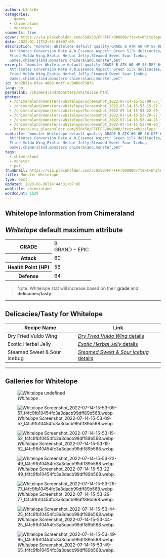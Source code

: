 ```yaml
---
author: L3n4r0x
categories:
  - games
  - chimeraland
  - monsters
comments: true
cover: https://via.placeholder.com/550x50/FFFFFF/000000/?text=Whitelope
date: 2022-01-11T12:56:03+07:00
description: "monster Whitelope default quality GRADE B ATK 60 HP 56 DEF 64
  Attributes Conversion Rate 4.0,Essence Aspect: Green Silk delicacies/tasty Dry
  Fried Vuldo Wing,Exotic Herbal Jelly,Steamed Sweet Sour Icebug
  Games,chimeraland,monsters chimeraland,monster,pet"
excerpt: "monster Whitelope default quality GRADE B ATK 60 HP 56 DEF 64
  Attributes Conversion Rate 4.0,Essence Aspect: Green Silk delicacies/tasty Dry
  Fried Vuldo Wing,Exotic Herbal Jelly,Steamed Sweet Sour Icebug
  Games,chimeraland,monsters chimeraland,monster,pet"
id: 3db2b51a-0fee-4888-8dff-ac04bbd738fa
lang: en
permalink: /chimeraland/monsters/whitelope.html
photos:
  - /chimeraland/monsters/whitelope/Screenshot_2022-07-14-15-53-09-57_f4fc9fb10454fc3a3dacb99dff89b568.webp
  - /chimeraland/monsters/whitelope/Screenshot_2022-07-14-15-53-15-52_f4fc9fb10454fc3a3dacb99dff89b568.webp
  - /chimeraland/monsters/whitelope/Screenshot_2022-07-14-15-53-22-49_f4fc9fb10454fc3a3dacb99dff89b568.webp
  - /chimeraland/monsters/whitelope/Screenshot_2022-07-14-15-53-29-77_f4fc9fb10454fc3a3dacb99dff89b568.webp
  - /chimeraland/monsters/whitelope/Screenshot_2022-07-14-15-53-44-25_f4fc9fb10454fc3a3dacb99dff89b568.webp
  - /chimeraland/monsters/whitelope/Screenshot_2022-07-14-15-53-49-65_f4fc9fb10454fc3a3dacb99dff89b568.webp
  - https://via.placeholder.com/550x50/FFFFFF/000000/?text=Whitelope
subtitle: "monster Whitelope default quality GRADE B ATK 60 HP 56 DEF 64
  Attributes Conversion Rate 4.0,Essence Aspect: Green Silk delicacies/tasty Dry
  Fried Vuldo Wing,Exotic Herbal Jelly,Steamed Sweet Sour Icebug
  Games,chimeraland,monsters chimeraland,monster,pet"
tags:
  - chimeraland
  - monster
  - pet
thumbnail: https://via.placeholder.com/550x50/FFFFFF/000000/?text=Whitelope
title: Monster Whitelope
type: post
updated: 2023-08-08T14:44:31+07:00
webtitle: chimeraland
wordcount: 1529
---
```


<link
  rel="stylesheet"
  href="https://rawcdn.githack.com/dimaslanjaka/Web-Manajemen/870a349/css/bootstrap-5-3-0-alpha3-wrapper.css"
/>
<section id="bootstrap-wrapper">
  <div data-bs-theme="dark">
    <h2>Whitelope Information from Chimeraland</h2>
    <h2 id="attribute"><i>Whitelope</i> default maximum attribute</h2>
    <div class="row">
      <div class="col mb-2">
        <div class="card">
          <div class="card-body">
            <table>
              <tr>
                <th>GRADE</th>
                <td>B <br /><span class="text-purple">GRAND - EPIC</span></td>
              </tr>
              <tr>
                <th>Attack</th>
                <td>60</td>
              </tr>
              <tr>
                <th>Health Point (HP)</th>
                <td>56</td>
              </tr>
              <tr>
                <th>Defense</th>
                <td>64</td>
              </tr>
            </table>
          </div>
        </div>
      </div>
    </div>
    <blockquote class="bd-callout bd-callout-warning">
      Note: Whitelope stat will increase based on their <b>grade</b> and
      <b>delicacies/tasty</b>.
    </blockquote>
    <hr />
    <h2 id="delicacies">Delicacies/Tasty for Whitelope</h2>
    <div class="card">
      <div class="card-body">
        <div class="table-responsive">
          <table class="table table-striped">
            <thead>
              <tr>
                <th>Recipe Name</th>
                <th>Link</th>
              </tr>
            </thead>
            <tbody>
              <tr>
                <td>Dry Fried Vuldo Wing</td>
                <td>
                  <a
                    href="#"
                    class="text-primary"
                    title="Click here to view recipe Dry Fried Vuldo Wing details"
                    ><i>Dry Fried Vuldo Wing</i> details</a
                  >
                </td>
              </tr>
              <tr>
                <td>Exotic Herbal Jelly</td>
                <td>
                  <a
                    href="https://www.webmanajemen.com/chimeraland/recipes/exotic-herbal-jelly.html"
                    class="text-primary"
                    title="Click here to view recipe Exotic Herbal Jelly details"
                    ><i>Exotic Herbal Jelly</i> details</a
                  >
                </td>
              </tr>
              <tr>
                <td>Steamed Sweet &amp; Sour Icebug</td>
                <td>
                  <a
                    href="https://www.webmanajemen.com/chimeraland/recipes/steamed-sweet-and-sour-icebug.html"
                    class="text-primary"
                    title="Click here to view recipe Steamed Sweet &amp; Sour Icebug details"
                    ><i>Steamed Sweet &amp; Sour Icebug</i> details</a
                  >
                </td>
              </tr>
            </tbody>
          </table>
        </div>
      </div>
    </div>
    <hr />
    <div id="gallery">
      <h2>Galleries for Whitelope</h2>
      <div class="row">
        <div class="col-lg-6 col-12">
          <figure>
            <img
              src="https://www.webmanajemen.com/undefined"
              alt="Whitelope undefined"
            />
            <figcaption style="word-wrap: break-word">
              <i>Whitelope</i> .
            </figcaption>
          </figure>
        </div>
        <div class="col-lg-6 col-12">
          <figure>
            <img
              src="https://www.webmanajemen.com/chimeraland/monsters/whitelope/Screenshot_2022-07-14-15-53-09-57_f4fc9fb10454fc3a3dacb99dff89b568.webp"
              alt="Whitelope Screenshot_2022-07-14-15-53-09-57_f4fc9fb10454fc3a3dacb99dff89b568.webp"
            />
            <figcaption style="word-wrap: break-word">
              <i>Whitelope</i>
              Screenshot_2022-07-14-15-53-09-57_f4fc9fb10454fc3a3dacb99dff89b568.webp.
            </figcaption>
          </figure>
        </div>
        <div class="col-lg-6 col-12">
          <figure>
            <img
              src="https://www.webmanajemen.com/chimeraland/monsters/whitelope/Screenshot_2022-07-14-15-53-15-52_f4fc9fb10454fc3a3dacb99dff89b568.webp"
              alt="Whitelope Screenshot_2022-07-14-15-53-15-52_f4fc9fb10454fc3a3dacb99dff89b568.webp"
            />
            <figcaption style="word-wrap: break-word">
              <i>Whitelope</i>
              Screenshot_2022-07-14-15-53-15-52_f4fc9fb10454fc3a3dacb99dff89b568.webp.
            </figcaption>
          </figure>
        </div>
        <div class="col-lg-6 col-12">
          <figure>
            <img
              src="https://www.webmanajemen.com/chimeraland/monsters/whitelope/Screenshot_2022-07-14-15-53-22-49_f4fc9fb10454fc3a3dacb99dff89b568.webp"
              alt="Whitelope Screenshot_2022-07-14-15-53-22-49_f4fc9fb10454fc3a3dacb99dff89b568.webp"
            />
            <figcaption style="word-wrap: break-word">
              <i>Whitelope</i>
              Screenshot_2022-07-14-15-53-22-49_f4fc9fb10454fc3a3dacb99dff89b568.webp.
            </figcaption>
          </figure>
        </div>
        <div class="col-lg-6 col-12">
          <figure>
            <img
              src="https://www.webmanajemen.com/chimeraland/monsters/whitelope/Screenshot_2022-07-14-15-53-29-77_f4fc9fb10454fc3a3dacb99dff89b568.webp"
              alt="Whitelope Screenshot_2022-07-14-15-53-29-77_f4fc9fb10454fc3a3dacb99dff89b568.webp"
            />
            <figcaption style="word-wrap: break-word">
              <i>Whitelope</i>
              Screenshot_2022-07-14-15-53-29-77_f4fc9fb10454fc3a3dacb99dff89b568.webp.
            </figcaption>
          </figure>
        </div>
        <div class="col-lg-6 col-12">
          <figure>
            <img
              src="https://www.webmanajemen.com/chimeraland/monsters/whitelope/Screenshot_2022-07-14-15-53-44-25_f4fc9fb10454fc3a3dacb99dff89b568.webp"
              alt="Whitelope Screenshot_2022-07-14-15-53-44-25_f4fc9fb10454fc3a3dacb99dff89b568.webp"
            />
            <figcaption style="word-wrap: break-word">
              <i>Whitelope</i>
              Screenshot_2022-07-14-15-53-44-25_f4fc9fb10454fc3a3dacb99dff89b568.webp.
            </figcaption>
          </figure>
        </div>
        <div class="col-lg-6 col-12">
          <figure>
            <img
              src="https://www.webmanajemen.com/chimeraland/monsters/whitelope/Screenshot_2022-07-14-15-53-49-65_f4fc9fb10454fc3a3dacb99dff89b568.webp"
              alt="Whitelope Screenshot_2022-07-14-15-53-49-65_f4fc9fb10454fc3a3dacb99dff89b568.webp"
            />
            <figcaption style="word-wrap: break-word">
              <i>Whitelope</i>
              Screenshot_2022-07-14-15-53-49-65_f4fc9fb10454fc3a3dacb99dff89b568.webp.
            </figcaption>
          </figure>
        </div>
      </div>
    </div>
  </div>
</section>